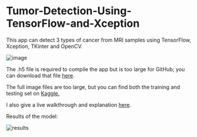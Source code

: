# Tumor-Detection-Using-TensorFlow-and-Xception

This app can detect 3 types of cancer from MRI samples using TensorFlow, Xception, TKinter and OpenCV.

![image](https://github.com/marshallhm1/Tumor-Detection-Using-TensorFlow-and-Xception/assets/105462702/063eac7f-77e8-4c4f-9b2b-a72836eade82)

The .h5 file is required to compile the app but is too large for GitHub; you can download that file [here]([https://file.io/o2lDKDoY3SCC]).

The full image files are too large, but you can find both the training and testing set on [Kaggle.]([https://www.kaggle.com/datasets/sartajbhuvaji/brain-tumor-classification-mri])


I also give a live walkthrough and explanation [here]([https://www.youtube.com/watch?v=cfH0qwDjWaA&ab_channel=MarshallMorgan]).

Results of the model: 


![results](https://github.com/marshallhm1/Tumor-Detection-Using-TensorFlow-and-Xception/assets/105462702/10dbc219-eaf9-45ba-9601-326ba63ea65e)
